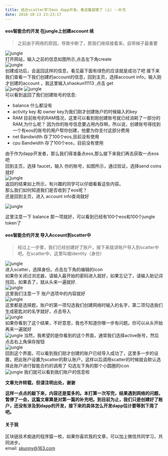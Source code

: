 ```yaml
---
title: 结合scatter学习eos dapp开发，看这篇就够了（上）--补充  
date: 2018-10-13 23:23:17
---
```

 
#### eos智能合约开发 在jungle上创建account 续
>之前由于网络的原因，导致中断了，那我们继续接着来。自带梯子最重要

![jungle](/images/jungle03.png)   
打开网站，输入之前的信息如图所示,点击左下角create  
![jungle](/images/jungle4.png)   
创建成功后，会返回这样的信息，看见最下面有绿色的应该就是成功了吧
接下来我们查看一下我们创建的account的信息，回到主页，选择account info，输入刚才创建的account ，我这里输入shaokun11113 ,点击 get  
![jungle](/images/jungle5.png)
![jungle](/images/jungle6.png)  
可以看到返回了我们创建账号的信息:    
 
* balance  什么都没有   
* activity key 和 owner key为我们刚才创建账户的时候输入的key  
* RAM 目前账号的RAM情况，这里可以看到刚创建账号就已经消耗了一部分的RAM,为什么呢？ 因为你的账号信息要占用内存啊，所以说，创建账号得找到一个有eos的账号的用户帮你创建，他要为你支付这部分费用
* net Bandwidth 存了100个eos,目前没有使用
* cpu Bandwidth 存了100个eos，目前没有使用

由于作为dapp开发者，那么我们得准备点eos,那么接下来我们再去获取一点eos吧   
回到主页，选择 faucet，输入 你的账号，如图所示，通过验证，选择send coins 就好  
![jungle](/images/jungle7.png)  
返回的结果如上所示，有兴趣的同学可以仔细看看这些内容。  
那么我们如何知道我们是否收到了eos呢？  
还是回到主页，进入 account info查询就好

![jungle](/images/jungle8.png) 
 
 这里注意一下 balance 那一项就好，可以看到已经有100个eos和100个jungle token了

#### eos智能合约开发 导入Account到scatter中
>经过上一步骤，我们已经创建好了账户，接下来就讲账户导入到scatter中吧。在scatter中，这里叫做identity（身份）

![jungle](/images/scatter17.png)   
进入scatter，选择身份。点击左下角的编辑的icon    
如果你关闭过浏览器，请输入最开始的密码进入就好，如果忘记了，请输入助记词找回，如果丢了，就从头来一遍就好.  
![jungle](/images/scatter18.png)   
这里我们注意一下 账户选项中的内容就好     
![jungle](/images/scatter19.png)   
这里都是选择题，账户的第一项勾选我们创建网络时输入的名字，第二项勾选我们生成密匙对的名字就好，点击导入  
![jungle](/images/scatter23.png)   
如果你看到了这个结果，不好意思，我也不知道你哪一步有问题。你可以从头开始再来一遍就好  
![jungle](/images/scatter20.png) 
当然，我希望的是你看到的这个界面，通常我们选择active账号，然后点击右上角保存按钮   
![jungle](/images/scatter21.png)   
回到这个界面，可以看到我们刚才创建的账户已经导入成功了，这里多一步的设置，把此账户设置为scatter的默认账户，这样以后调用scatter的时候就会默认选择此账户进行智能合约的调用了  勾选左下角的那个小圆圈的icon  
![jungle](/images/scatter22.png) 
我们就可以看到我们账户的信息啦

**文章允许转载，但请注明出处，谢谢**

**这样一点点的敲下来，内容还是蛮多的。本打算一次写完，结果遇到网络的问题，暂停了一会，这篇文章算是对第一篇的补充吧。到目前为止，我们只是创建好了账户，还没有涉及到dapp的开发，接下来的具体怎么开发dapp估计要等到下周了吧。**


#### 关于我
区块链技术痴迷的程序猿一枚，如果你喜欢我的文章，可以加上微信共同学习，共同进步。  
email: <skunny@163.com>
